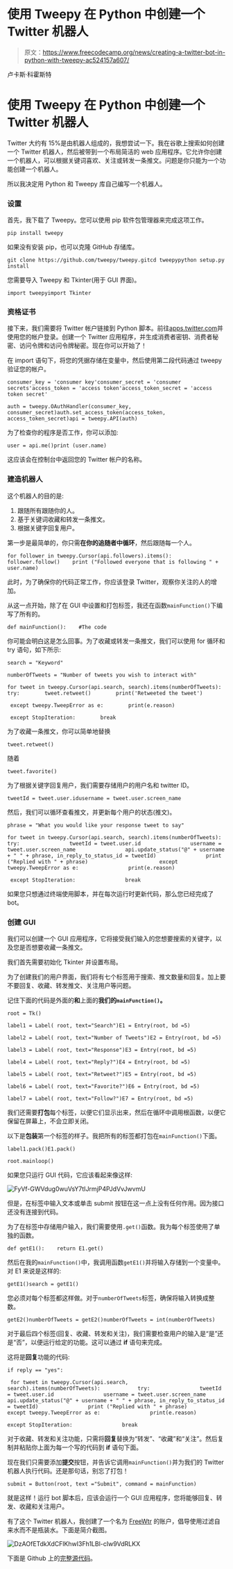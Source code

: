 # 使用 Tweepy 在 Python 中创建一个 Twitter 机器人

> 原文：<https://www.freecodecamp.org/news/creating-a-twitter-bot-in-python-with-tweepy-ac524157a607/>

卢卡斯·科霍斯特

# 使用 Tweepy 在 Python 中创建一个 Twitter 机器人

Twitter 大约有 15%是由机器人组成的，我想尝试一下。我在谷歌上搜索如何创建一个 Twitter 机器人，然后被带到一个布局简洁的 web 应用程序。它允许你创建一个机器人，可以根据关键词喜欢、关注或转发一条推文。问题是你只能为一个功能创建一个机器人。

所以我决定用 Python 和 Tweepy 库自己编写一个机器人。

### 设置

首先，我下载了 Tweepy。您可以使用 pip 软件包管理器来完成这项工作。

```
pip install tweepy
```

如果没有安装 pip，也可以克隆 GitHub 存储库。

```
git clone https://github.com/tweepy/tweepy.gitcd tweepypython setup.py install
```

您需要导入 Tweepy 和 Tkinter(用于 GUI 界面)。

```
import tweepyimport Tkinter
```

### 资格证书

接下来，我们需要将 Twitter 帐户链接到 Python 脚本。前往[apps.twitter.com](https://apps.twitter.com/)并使用您的帐户登录。创建一个 Twitter 应用程序，并生成消费者密钥、消费者秘密、访问令牌和访问令牌秘密。现在你可以开始了！

在 import 语句下，将您的凭据存储在变量中，然后使用第二段代码通过 tweepy 验证您的帐户。

```
consumer_key = 'consumer key'consumer_secret = 'consumer secrets'access_token = 'access token'access_token_secret = 'access token secret'
```

```
auth = tweepy.OAuthHandler(consumer_key, consumer_secret)auth.set_access_token(access_token, access_token_secret)api = tweepy.API(auth)
```

为了检查你的程序是否工作，你可以添加:

```
user = api.me()print (user.name)
```

这应该会在控制台中返回您的 Twitter 帐户的名称。

### 建造机器人

这个机器人的目的是:

1.  跟随所有跟随你的人。
2.  基于关键词收藏和转发一条推文。
3.  根据关键字回复用户。

第一步是最简单的，你只需**在你的追随者中循环**，然后跟随每一个人。

```
for follower in tweepy.Cursor(api.followers).items():    follower.follow()    print ("Followed everyone that is following " + user.name)
```

此时，为了确保你的代码正常工作，你应该登录 Twitter，观察你关注的人的增加。

从这一点开始，除了在 GUI 中设置和打包标签，我还在函数`mainFunction()`下编写了所有的。

```
def mainFunction():    #The code
```

你可能会明白这是怎么回事。为了收藏或转发一条推文，我们可以使用 for 循环和 try 语句，如下所示:

```
search = "Keyword"
```

```
numberOfTweets = "Number of tweets you wish to interact with"
```

```
for tweet in tweepy.Cursor(api.search, search).items(numberOfTweets):    try:        tweet.retweet()        print('Retweeted the tweet')
```

```
 except tweepy.TweepError as e:        print(e.reason)
```

```
 except StopIteration:        break
```

为了收藏一条推文，你可以简单地替换

```
tweet.retweet()
```

随着

```
tweet.favorite()
```

为了根据关键字回复用户，我们需要存储用户的用户名和 twitter ID。

```
tweetId = tweet.user.idusername = tweet.user.screen_name
```

然后，我们可以循环查看推文，并更新每个用户的状态(推文)。

```
phrase = "What you would like your response tweet to say"
```

```
for tweet in tweepy.Cursor(api.search, search).items(numberOfTweets):            try:                tweetId = tweet.user.id                username = tweet.user.screen_name                api.update_status("@" + username + " " + phrase, in_reply_to_status_id = tweetId)                print ("Replied with " + phrase)                       except tweepy.TweepError as e:                print(e.reason)
```

```
 except StopIteration:                break
```

如果您只想通过终端使用脚本，并在每次运行时更新代码，那么您已经完成了 bot。

### 创建 GUI

我们可以创建一个 GUI 应用程序，它将接受我们输入的您想要搜索的关键字，以及您是否想要收藏一条推文。

我们首先需要初始化 Tkinter 并设置布局。

为了创建我们的用户界面，我们将有七个标签用于搜索、推文数量和回复。加上要不要回复、收藏、转发推文、关注用户等问题。

记住下面的代码是外面的**和**上面的**我们的`mainFunction()`。**

```
root = Tk()
```

```
label1 = Label( root, text="Search")E1 = Entry(root, bd =5)
```

```
label2 = Label( root, text="Number of Tweets")E2 = Entry(root, bd =5)
```

```
label3 = Label( root, text="Response")E3 = Entry(root, bd =5)
```

```
label4 = Label( root, text="Reply?")E4 = Entry(root, bd =5)
```

```
label5 = Label( root, text="Retweet?")E5 = Entry(root, bd =5)
```

```
label6 = Label( root, text="Favorite?")E6 = Entry(root, bd =5)
```

```
label7 = Label( root, text="Follow?")E7 = Entry(root, bd =5)
```

我们还需要**打包**每个标签，以便它们显示出来，然后在循环中调用根函数，以便它保留在屏幕上，不会立即关闭。

以下是**包装**第一个标签的样子。我把所有的标签都打包在`mainFunction()`下面。

```
label1.pack()E1.pack()
```

```
root.mainloop()
```

如果您只运行 GUI 代码，它应该看起来像这样:

![FyVf-GWVdug0wuVsY7tIJrmjP4PJdVvJwvmU](img/4778709a6132310e739a93a384da1493.png)

但是，在标签中输入文本或单击 submit 按钮在这一点上没有任何作用。因为接口还没有连接到代码。

为了在标签中存储用户输入，我们需要使用`.get()`函数。我为每个标签使用了单独的函数。

```
def getE1():    return E1.get()
```

然后在我的`mainFunction()`中，我调用函数`getE1()`并将输入存储到一个变量中。对 E1 来说是这样的:

```
getE1()search = getE1()
```

您必须对每个标签都这样做。对于`numberOfTweets`标签，确保将输入转换成整数。

```
getE2()numberOfTweets = getE2()numberOfTweets = int(numberOfTweets)
```

对于最后四个标签(回复、收藏、转发和关注)，我们需要检查用户的输入是“是”还是“否”，以便运行给定的功能。这可以通过 **if** 语句来完成。

这将是**回复**功能的代码:

```
if reply == "yes":
```

```
 for tweet in tweepy.Cursor(api.search,     search).items(numberOfTweets):            try:                tweetId = tweet.user.id                username = tweet.user.screen_name                api.update_status("@" + username + " " + phrase, in_reply_to_status_id = tweetId)                print ("Replied with " + phrase)                       except tweepy.TweepError as e:                print(e.reason)
```

```
except StopIteration:                break
```

对于收藏、转发和关注功能，只需将**回复**替换为“转发”、“收藏”和“关注”。然后复制并粘贴你上面为每一个写的代码到 **if** 语句下面。

现在我们只需要添加**提交**按钮，并告诉它调用`mainFunction()`并为我们的 Twitter 机器人执行代码。还是那句话，别忘了打包！

```
submit = Button(root, text ="Submit", command = mainFunction)
```

就是这样！运行 bot 脚本后，应该会运行一个 GUI 应用程序，您将能够回复、转发、收藏和关注用户。

有了这个 Twitter 机器人，我创建了一个名为 [FreeWtr](https://twitter.com/FreeWtr) 的账户，倡导使用过滤自来水而不是瓶装水。下面是简介截图。

![DzAOfETdkXdCFlKhwI3Fh1LBl-cIw9VdRLKX](img/0a8ec809e67b41a5204ede7046182bd1.png)

下面是 Github 上的[完整源代码](https://github.com/Fidel-Willis/TwitterBot)。